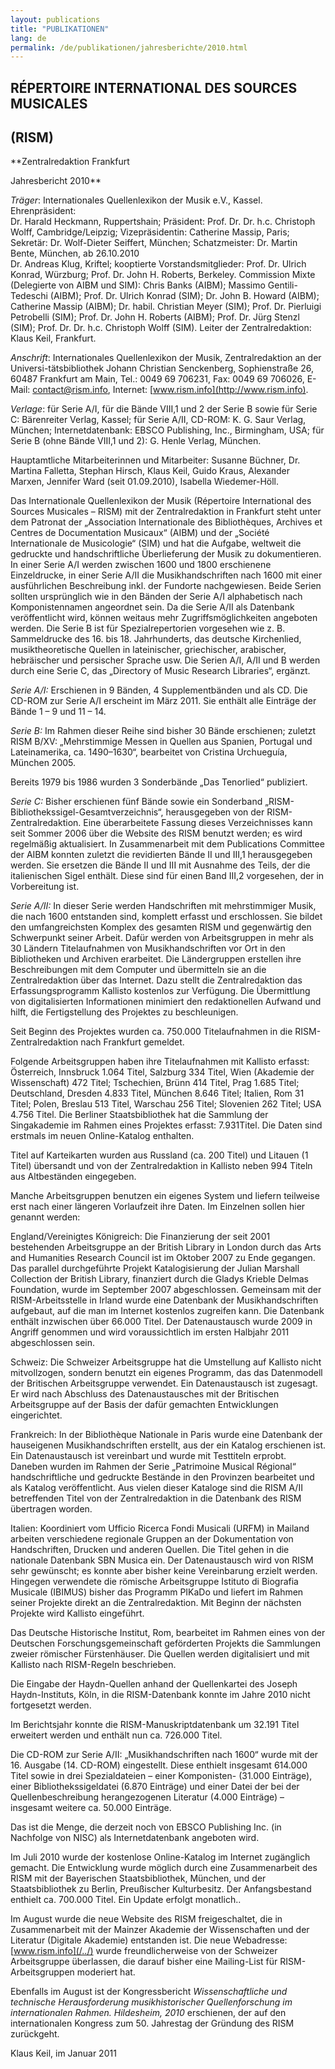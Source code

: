 ```yaml
---
layout: publications
title: "PUBLIKATIONEN"
lang: de
permalink: /de/publikationen/jahresberichte/2010.html
---
```


## RÉPERTOIRE INTERNATIONAL DES SOURCES MUSICALES 

## (RISM)

**Zentralredaktion Frankfurt  
  
Jahresbericht 2010**

_Träger_: Internationales Quellenlexikon der Musik e.V., Kassel. Ehrenpräsident:  
Dr. Harald Heckmann, Ruppertshain; Präsident: Prof. Dr. Dr. h.c. Christoph Wolff, Cambridge/Leipzig; Vizepräsidentin: Catherine Massip, Paris; Sekretär: Dr. Wolf-Dieter Seiffert, München; Schatzmeister: Dr. Martin Bente, München, ab 26.10.2010  
Dr. Andreas Klug, Kriftel; kooptierte Vorstandsmitglieder: Prof. Dr. Ulrich Konrad, Würzburg; Prof. Dr. John H. Roberts, Berkeley. Commission Mixte (Delegierte von AIBM und SIM): Chris Banks (AIBM); Massimo Gentili-Tedeschi (AIBM); Prof. Dr. Ulrich Konrad (SIM); Dr. John B. Howard (AIBM); Catherine Massip (AIBM); Dr. habil. Christian Meyer (SIM); Prof. Dr. Pierluigi Petrobelli (SIM); Prof. Dr. John H. Roberts (AIBM); Prof. Dr. Jürg Stenzl (SIM); Prof. Dr. Dr. h.c. Christoph Wolff (SIM). Leiter der Zentralredaktion: Klaus Keil, Frankfurt.

_Anschrift_: Internationales Quellenlexikon der Musik, Zentralredaktion an der Universi-tätsbibliothek Johann Christian Senckenberg, Sophienstraße 26, 60487 Frankfurt am Main, Tel.: 0049 69 706231, Fax: 0049 69 706026, E-Mail: contact@rism.info, Internet: [www.rism.info](http://www.rism.info).

_Verlage_: für Serie A/I, für die Bände VIII,1 und 2 der Serie B sowie für Serie C: Bären­reiter Verlag, Kassel; für Serie A/II, CD-ROM: K. G. Saur Verlag, München; Internetda­­tenbank: EBSCO Publishing, Inc., Birmingham, USA; für Serie B (ohne Bände VIII,1 und 2): G. Henle Verlag, München.

Hauptamtliche Mitarbeiterinnen und Mitarbeiter: Susanne Büchner, Dr. Martina Falletta, Stephan Hirsch, Klaus Keil, Guido Kraus, Alexander Marxen, Jennifer Ward (seit 01.09.2010), Isabella Wiedemer-Höll.

Das Internationale Quellenlexikon der Musik (Répertoire International des Sources Musicales – RISM) mit der Zentralredaktion in Frankfurt steht unter dem Patronat der „Association Internationale des Bibliothèques, Archives et Centres de Documentation Musicaux“ (AIBM) und der „Société Internationale de Musicologie“ (SIM) und hat die Aufgabe, weltweit die gedruckte und handschriftliche Überlieferung der Musik zu doku­mentieren. In einer Serie A/I werden zwischen 1600 und 1800 erschienene Einzeldrucke, in einer Serie A/II die Musikhandschriften nach 1600 mit einer ausführlichen Beschreibung inkl. der Fundorte nachgewiesen. Beide Serien sollten ursprünglich wie in den Bänden der Serie A/I alphabetisch nach Komponistennamen angeordnet sein. Da die Serie A/II als Datenbank veröffentlicht wird, können weitaus mehr Zugriffsmöglichkeiten angeboten werden. Die Serie B ist für Spezialrepertorien vorgesehen wie z. B. Sammeldrucke des 16. bis 18. Jahrhunderts, das deutsche Kirchenlied, musiktheoretische Quellen in lateinischer, griechischer, arabischer, hebräischer und persischer Sprache usw. Die Serien A/I, A/II und B werden durch eine Serie C, das „Directory of Music Research Libraries“, ergänzt.

_Serie A/I:_ Erschienen in 9 Bänden, 4 Supplementbänden und als CD. Die CD-ROM zur Serie A/I erscheint im März 2011. Sie enthält alle Einträge der Bände 1 – 9 und 11 – 14.

_Serie B:_ Im Rahmen dieser Reihe sind bisher 30 Bände erschienen; zuletzt RISM B/XV: „Mehrstimmige Messen in Quellen aus Spanien, Portugal und Lateinamerika, ca. 1490–1630“, bearbeitet von Cristina Urchueguía, München 2005.

Bereits 1979 bis 1986 wurden 3 Sonderbände „Das Tenorlied“ publiziert.

_Serie C:_ Bisher erschienen fünf Bände sowie ein Sonderband „RISM-Bibliothekssigel-Gesamtverzeichnis“, herausgegeben von der RISM-Zentralredaktion. Eine überarbeitete Fassung dieses Verzeichnisses kann seit Sommer 2006 über die Website des RISM benutzt werden; es wird regelmäßig aktualisiert. In Zusammenarbeit mit dem Publica­tions Committee der AIBM konnten zuletzt die revidierten Bände II und III,1 herausge­geben werden. Sie ersetzen die Bände II und III mit Ausnahme des Teils, der die italieni­schen Sigel enthält. Diese sind für einen Band III,2 vorgesehen, der in Vorbereitung ist.

_Serie A/II:_ In dieser Serie werden Handschriften mit mehrstimmiger Musik, die nach 1600 entstanden sind, komplett erfasst und erschlossen. Sie bildet den umfangreichsten Komplex des gesamten RISM und gegenwärtig den Schwerpunkt seiner Arbeit. Dafür werden von Arbeitsgruppen in mehr als 30 Ländern Titelaufnahmen von Musikhand­schriften vor Ort in den Bibliotheken und Archiven erarbeitet. Die Ländergruppen erstel­len ihre Beschreibungen mit dem Computer und übermitteln sie an die Zentralredaktion über das Internet. Dazu stellt die Zentralredaktion das Erfassungsprogramm Kallisto kostenlos zur Verfügung. Die Übermittlung von digitalisierten Informationen minimiert den redaktionellen Aufwand und hilft, die Fertigstellung des Projektes zu beschleunigen.

Seit Beginn des Projektes wurden ca. 750.000 Titelaufnahmen in die RISM-Zentral­redaktion nach Frankfurt gemeldet.

Folgende Arbeitsgruppen haben ihre Titelaufnahmen mit Kallisto erfasst: Österreich, Innsbruck 1.064 Titel, Salzburg 334 Titel, Wien (Akademie der Wissenschaft) 472 Titel; Tschechien, Brünn 414 Titel, Prag 1.685 Titel; Deutschland, Dresden 4.833 Titel, München 8.646 Titel; Italien, Rom 31 Titel; Polen, Breslau 513 Titel, Warschau 256 Titel; Slovenien 262 Titel; USA 4.756 Titel. Die Berliner Staatsbibliothek hat die Sammlung der Singakademie im Rahmen eines Projektes erfasst: 7.931Titel. Die Daten sind erstmals im neuen Online-Katalog enthalten.

Titel auf Karteikarten wurden aus Russland (ca. 200 Titel) und Litauen (1 Titel) übersandt und von der Zentralredaktion in Kallisto neben 994 Titeln aus Altbeständen eingegeben.

Manche Arbeitsgruppen benutzen ein eigenes System und liefern teilweise erst nach einer längeren Vorlaufzeit ihre Daten. Im Einzelnen sollen hier genannt werden:

England/Vereinigtes Königreich: Die Finanzierung der seit 2001 bestehenden Arbeits­gruppe an der British Library in London durch das Arts and Humanities Research Coun­cil ist im Oktober 2007 zu Ende gegangen. Das parallel durchgeführte Projekt Katalogi­sierung der Julian Marshall Collection der British Library, finanziert durch die Gladys Krieble Delmas Foundation, wurde im September 2007 abgeschlossen. Gemeinsam mit der RISM-Arbeitsstelle in Irland wurde eine Datenbank der Musikhandschriften aufge­baut, auf die man im Internet kostenlos zugreifen kann. Die Datenbank enthält inzwischen über 66.000 Titel. Der Datenaustausch wurde 2009 in Angriff genommen und wird voraussichtlich im ersten Halbjahr 2011 abgeschlossen sein.

Schweiz: Die Schweizer Arbeitsgruppe hat die Umstellung auf Kallisto nicht mitvollzogen, sondern benutzt ein eigenes Programm, das das Datenmodell der Britischen Arbeitsgruppe verwendet. Ein Datenaustausch ist zugesagt. Er wird nach Abschluss des Datenaustausches mit der Britischen Arbeitsgruppe auf der Basis der dafür gemachten Entwicklungen eingerichtet.

Frankreich: In der Bibliothèque Nationale in Paris wurde eine Datenbank der haus­eigenen Musikhandschriften erstellt, aus der ein Katalog erschienen ist. Ein Datenaus­tausch ist vereinbart und wurde mit Testtiteln erprobt. Daneben wurden im Rahmen der Serie „Patrimoine Musical Régional“ handschriftliche und gedruckte Bestände in den Provinzen bearbeitet und als Katalog veröffentlicht. Aus vielen dieser Kataloge sind die RISM A/II betreffenden Titel von der Zentralredaktion in die Datenbank des RISM über­tragen worden.

Italien: Koordiniert vom Ufficio Ricerca Fondi Musicali (URFM) in Mailand arbeiten verschiedene regionale Gruppen an der Dokumentation von Handschriften, Drucken und anderen Quellen. Die Titel gehen in die nationale Datenbank SBN Musica ein. Der Datenaustausch wird von RISM sehr gewünscht; es konnte aber bisher keine Verein­barung erzielt werden. Hingegen verwendete die römische Arbeitsgruppe Istituto di Bio­grafia Musicale (IBIMUS) bisher das Programm PIKaDo und liefert im Rahmen seiner Projekte direkt an die Zentralredaktion. Mit Beginn der nächsten Projekte wird Kallisto eingeführt.

Das Deutsche Historische Institut, Rom, bearbeitet im Rahmen eines von der Deutschen Forschungsgemeinschaft geförderten Projekts die Sammlungen zweier römischer Fürstenhäuser. Die Quellen werden digitalisiert und mit Kallisto nach RISM-Regeln beschrieben.

Die Eingabe der Haydn-Quellen anhand der Quellenkartei des Joseph Haydn-Instituts, Köln, in die RISM-Datenbank konnte im Jahre 2010 nicht fortgesetzt werden.

Im Berichtsjahr konnte die RISM-Manuskriptdatenbank um 32.191 Titel erweitert werden und enthält nun ca. 726.000 Titel.

Die CD-ROM zur Serie A/II: „Musikhandschriften nach 1600“ wurde mit der 16. Ausgabe (14. CD-ROM) eingestellt. Diese enthielt insgesamt 614.000 Titel sowie in drei Spezialdateien – einer Komponisten- (31.000 Einträge), einer Bibliothekssigeldatei (6.870 Einträge) und einer Datei der bei der Quellenbeschreibung herangezogenen Literatur (4.000 Einträge) – insgesamt weitere ca. 50.000 Einträge.

Das ist die Menge, die derzeit noch von EBSCO Publishing Inc. (in Nachfolge von NISC) als Internetdatenbank angeboten wird.

Im Juli 2010 wurde der kostenlose Online-Katalog im Internet zugänglich gemacht. Die Entwicklung wurde möglich durch eine Zusammenarbeit des RISM mit der Bayerischen Staatsbibliothek, München, und der Staatsbibliothek zu Berlin, Preußischer Kulturbesitz. Der Anfangsbestand enthielt ca. 700.000 Titel. Ein Update erfolgt monatlich..

Im August wurde die neue Website des RISM freigeschaltet, die in Zusammenarbeit mit der Mainzer Akademie der Wissenschaften und der Literatur (Digitale Akademie) entstanden ist. Die neue Webadresse: [www.rism.info](/../) wurde freundlicherweise von der Schweizer Arbeitsgruppe überlassen, die darauf bisher eine Mailing-List für RISM-Arbeitsgruppen moderiert hat.

Ebenfalls im August ist der Kongressbericht _Wissenschaftliche und technische Herausforderung musikhistorischer Quellenforschung im internationalen Rahmen. Hildesheim, 2010_ erschienen, der auf den internationalen Kongress zum 50. Jahrestag der Gründung des RISM zurückgeht.

Klaus Keil, im Januar 2011